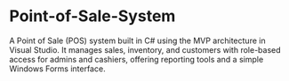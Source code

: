 # Point-of-Sale-System
A Point of Sale (POS) system built in C# using the MVP architecture in Visual Studio. It manages sales, inventory, and customers with role-based access for admins and cashiers, offering reporting tools and a simple Windows Forms interface.
